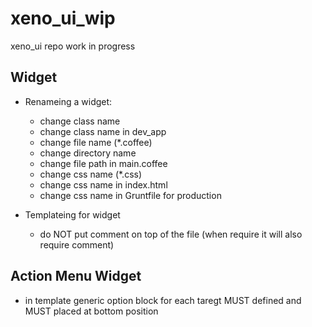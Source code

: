 xeno_ui_wip
===========

xeno_ui repo work in progress

## Widget

* Renameing a widget:
  * change class name
  * change class name in dev_app
  * change file name (*.coffee)
  * change directory name
  * change file path in main.coffee
  * change css name (*.css)
  * change css name in index.html
  * change css name in Gruntfile for production

* Templateing for widget
  * do NOT put comment on top of the file (when require it will also require comment)

## Action Menu Widget
 * in template generic option block for each taregt MUST defined and MUST placed at bottom position
